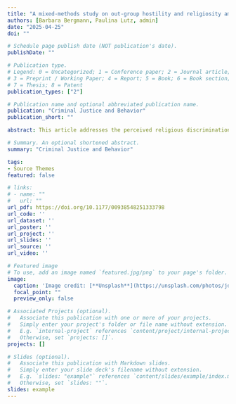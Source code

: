 ```yaml
---
title: "A mixed-methods study on out-group hostility and religiosity among Muslims in German youth prisons: The role of religious discrimination and opportunity structure"
authors: [Barbara Bergmann, Paulina Lutz, admin]
date: "2025-04-25"
doi: ""

# Schedule page publish date (NOT publication's date).
publishDate: ""

# Publication type.
# Legend: 0 = Uncategorized; 1 = Conference paper; 2 = Journal article;
# 3 = Preprint / Working Paper; 4 = Report; 5 = Book; 6 = Book section;
# 7 = Thesis; 8 = Patent
publication_types: ["2"]

# Publication name and optional abbreviated publication name.
publication: "Criminal Justice and Behavior"
publication_short: ""

abstract: This article addresses the perceived religious discrimination and lack of religious opportunity structure among imprisoned young Muslims and how these religion-related prison experiences affect their out-group hostility. Furthermore, it examines whether the link between these experiences and out-group hostility depends on religiosity. Building on general strain theory, religion-related prison experiences are conceptualized as events potentially leading to out-group hostility. The coping literature is used to identify different dimensions of religiosity that can either strengthen or weaken the relationship of interest. Data from German youth prisons were analyzed. Qualitative findings (N = 22) indicate imprisoned Muslims experience disadvantages in practicing their religion but feel grateful rather than discriminated against. Quantitative results (N = 311) show perceived religious discrimination is positively linked to out-group hostility, while lack of religious opportunity structure is not. Religiosity did not moderate the association between perceived religious discrimination and out-group hostility.

# Summary. An optional shortened abstract.
summary: "Criminal Justice and Behavior"

tags:
- Source Themes
featured: false

# links:
# - name: ""
#   url: ""
url_pdf: https://doi.org/10.1177/00938548251333798
url_code: ''
url_dataset: ''
url_poster: ''
url_project: ''
url_slides: ''
url_source: ''
url_video: ''

# Featured image
# To use, add an image named `featured.jpg/png` to your page's folder. 
image:
  caption: 'Image credit: [**Unsplash**](https://unsplash.com/photos/jdD8gXaTZsc)'
  focal_point: ""
  preview_only: false

# Associated Projects (optional).
#   Associate this publication with one or more of your projects.
#   Simply enter your project's folder or file name without extension.
#   E.g. `internal-project` references `content/project/internal-project/index.md`.
#   Otherwise, set `projects: []`.
projects: []

# Slides (optional).
#   Associate this publication with Markdown slides.
#   Simply enter your slide deck's filename without extension.
#   E.g. `slides: "example"` references `content/slides/example/index.md`.
#   Otherwise, set `slides: ""`.
slides: example
---
```

